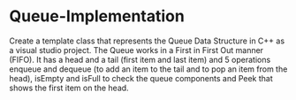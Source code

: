 # Queue-Implementation
Create a template class that represents the Queue Data Structure in C++ as a visual studio project. The Queue works in a First in First Out manner (FIFO). It has a head and a tail (first item and last item) and 5 operations enqueue and dequeue (to add an item to the tail and to pop an item from the head), isEmpty and isFull to check the queue components and Peek that shows the first item on the head.
